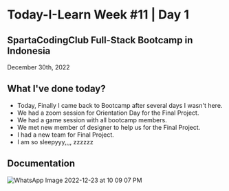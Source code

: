 # Today-I-Learn Week #11 | Day 1
## SpartaCodingClub Full-Stack Bootcamp in Indonesia
December 30th, 2022

## What I've done today?

  - Today, Finally I came back to Bootcamp after several days I wasn't here.
  - We had a zoom session for Orientation Day for the Final Project.
  - We had a game session with all bootcamp members.
  - We met new member of designer to help us for the Final Project.
  - I had a new team for Final Project.
  - I am so sleepyyy,,,, zzzzzz

## Documentation

  ![WhatsApp Image 2022-12-23 at 10 09 07 PM](https://user-images.githubusercontent.com/62550785/209358234-92e0d4f7-6da4-451b-b9c6-2b9dfa42003e.jpeg)
